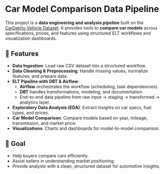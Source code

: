# Car Model Comparison Data Pipeline

This project is a **data engineering and analysis pipeline** built on the [CarDekho Vehicle Dataset](https://www.kaggle.com/datasets/nehalbirla/vehicle-dataset-from-cardekho).
It provides tools to **compare car models** across specifications, prices, and features using structured ELT workflows and visualization dashboards.

## 🚀 Features

- **Data Ingestion**: Load raw CSV dataset into a structured workflow.
- **Data Cleaning & Preprocessing**: Handle missing values, normalize features, and prepare data.
- **ELT Pipeline with DBT & Airflow**:
  - **Airflow** orchestrates the workflow (scheduling, task dependencies).
  - **DBT** handles transformations, modeling, and documentation.
  - End-to-end data pipeline from raw input → staging → transformed → analytics layer.
- **Exploratory Data Analysis (EDA)**: Extract insights on car specs, fuel types, and prices.
- **Car Model Comparison**: Compare models based on year, mileage, transmission, and market price.
- **Visualizations**: Charts and dashboards for model-to-model comparison.

## 🎯 Goal

- Help buyers compare cars efficiently.
- Assist sellers in understanding market positioning.
- Provide analysts with a clean, structured dataset for automotive insights.

